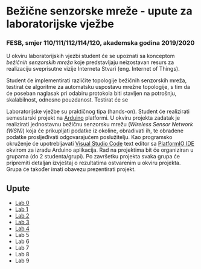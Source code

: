 # Bežične senzorske mreže - upute za laboratorijske vježbe

### FESB, smjer 110/111/112/114/120, akademska godina 2019/2020

U okviru laboratorijskih vjezbi student će se upoznati sa konceptom *bežičnih senzorskih mreža* koje predstavljaju neizostavan resurs za realizaciju sveprisutne vizije Interneta Stvari (eng. Internet of Things).

Student će implementirati različite topologije bežičnih senzorskih mreža, testirat će algoritme za automatsku uspostavu mrežne topologije, s tim da će poseban naglasak pri odabiru protokola biti stavljen na potrošnju, skalabilnost, odnosno pouzdanost. Testirat će se 

Laboratorijske vježbe su praktičnog tipa (hands-on). Student će realizirati semestarski projekt na [Arduino](https://www.arduino.cc) platformi. U okviru projekta zadatak je realizirati jednostavnu bežičnu senzorsku mrežu (*Wireless Sensor Network (WSN)*) koja će prikupljati podatke iz okoline, obrađivati ih, te obrađene podatke prosljeđivati odgovarajućem poslužitelju. Kao programsko okruženje će upotrebljavati [Visual Studio Code](https://code.visualstudio.com/) text editor sa [PlatformIO IDE](https://platformio.org/platformio-ide) okvirom za izradu Arduino aplikacija. Rad na projektima bit će organiziran u grupama (do 2 studenta/grupi). Po završetku projekta svaka grupa će pripremiti detaljan izvještaj o rezultatima ostvarenim u okviru projekta. Grupa će također imati obavezu prezentirati projekt.

## Upute

- [Lab 0](instructions/lab-0.md)
- [Lab 1](instructions/lab-1.md)
- [Lab 2](instructions/lab-2.md)
- [Lab 3](instructions/lab-3.md)
- [Lab 4](instructions/lab-4.md)
- Lab 5
- Lab 6
- Lab 7
- Lab 8
- Lab 9
